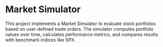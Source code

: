 # Market Simulator 
This project implements a Market Simulator to evaluate stock portfolios based on user-defined trade orders. The simulator computes portfolio values over time, calculates performance metrics, and compares results with benchmark indices like SPX.


